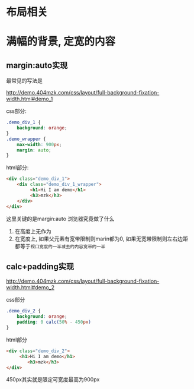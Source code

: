 # 布局相关

# 满幅的背景, 定宽的内容

## margin:auto实现

最常见的写法是

http://demo.404mzk.com/css/layout/full-background-fixation-width.html#demo_1

css部分:

```css
.demo_div_1 {
    background: orange;
}
.demo_wrapper {
    max-width: 900px;
    margin: auto;
}
```

html部分: 

```html
<div class="demo_div_1">
    <div class="demo_div_1_wrapper">
         <h1>Hi I am demo</h1>
         <h3>mzk</h3>
    </div>
</div>
```

这里关键的是margin:auto 浏览器究竟做了什么

1. 在高度上无作为
2. 在宽度上, 如果父元素有宽带限制则marin都为0, 如果无宽带限制则左右边距都等于`视口宽度的一半减去的内容宽带的一半`

## calc+padding实现

http://demo.404mzk.com/css/layout/full-background-fixation-width.html#demo_2

css部分

```css
.demo_div_2 {
    background: orange;
    padding: 0 calc(50% - 450px)
}
```

html部分

```html
<div class="demo_div_2">
     <h1>Hi I am demo</h1>
        <h3>mzk</h3>
</div>
```

450px其实就是限定可宽度最高为900px
